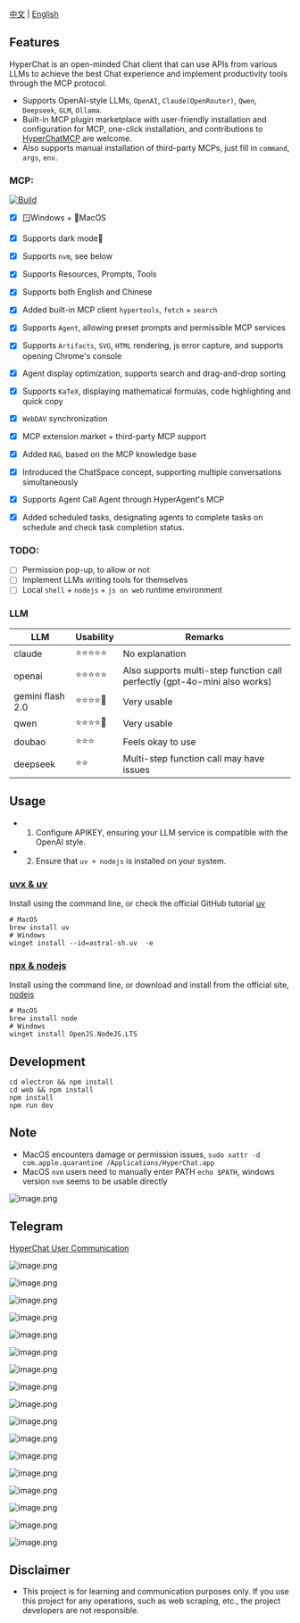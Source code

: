 [中文](README.zh.md) | [English](README.md)


## Features

HyperChat is an open-minded Chat client that can use APIs from various LLMs to achieve the best Chat experience and implement productivity tools through the MCP protocol.

* Supports OpenAI-style LLMs, `OpenAI`, `Claude(OpenRouter)`, `Qwen`, `Deepseek`, `GLM`, `Ollama`.
* Built-in MCP plugin marketplace with user-friendly installation and configuration for MCP, one-click installation, and contributions to [HyperChatMCP](https://github.com/BigSweetPotatoStudio/HyperChatMCP) are welcome.
* Also supports manual installation of third-party MCPs, just fill in `command`, `args`, `env`.

### MCP:

[![Build](https://github.com/BigSweetPotatoStudio/HyperChat/actions/workflows/build.yml/badge.svg)](https://github.com/BigSweetPotatoStudio/HyperChat/actions/workflows/build.yml)

- [x] 🪟Windows + 🍏MacOS
- [x] Supports dark mode🌙
- [x] Supports `nvm`, see below
- [x] Supports Resources, Prompts, Tools
- [x] Supports both English and Chinese
- [x] Added built-in MCP client `hypertools`, `fetch` + `search`
- [x] Supports `Agent`, allowing preset prompts and permissible MCP services
- [x] Supports `Artifacts`, `SVG`, `HTML` rendering, js error capture, and supports opening Chrome's console
- [x] Agent display optimization, supports search and drag-and-drop sorting
- [x] Supports `KaTeX`, displaying mathematical formulas, code highlighting and quick copy
- [x] `WebDAV` synchronization
- [x] MCP extension market + third-party MCP support
- [x] Added `RAG`, based on the MCP knowledge base
- [x] Introduced the ChatSpace concept, supporting multiple conversations simultaneously
- [x] Supports Agent Call Agent through HyperAgent's MCP
- [x] Added scheduled tasks, designating agents to complete tasks on schedule and check task completion status.


### TODO:

- [ ] Permission pop-up, to allow or not
- [ ] Implement LLMs writing tools for themselves
- [ ] Local `shell` + `nodejs` + `js on web` runtime environment

### LLM

| LLM      | Usability   | Remarks                         |
| -------- | ------- | ---------------------------- |
| claude   | ⭐⭐⭐⭐⭐   | No explanation                |
| openai   | ⭐⭐⭐⭐⭐  | Also supports multi-step function call perfectly (gpt-4o-mini also works) |
| gemini flash 2.0   | ⭐⭐⭐⭐🌙 | Very usable                  |
| qwen       | ⭐⭐⭐⭐🌙    | Very usable                  |
| doubao       | ⭐⭐⭐    | Feels okay to use             |
| deepseek | ⭐⭐      | Multi-step function call may have issues |

## Usage

* 1. Configure APIKEY, ensuring your LLM service is compatible with the OpenAI style.
* 2. Ensure that `uv + nodejs` is installed on your system.

### [uvx & uv](https://github.com/astral-sh/uv)

Install using the command line, or check the official GitHub tutorial [uv](https://github.com/astral-sh/uv)

```
# MacOS
brew install uv
# Windows
winget install --id=astral-sh.uv  -e
```

### [npx & nodejs](https://nodejs.org/en)

Install using the command line, or download and install from the official site, [nodejs](https://nodejs.org/en)
```
# MacOS
brew install node
# Windows
winget install OpenJS.NodeJS.LTS
```

## Development

```
cd electron && npm install
cd web && npm install
npm install
npm run dev
```

## Note

* MacOS encounters damage or permission issues, `sudo xattr -d com.apple.quarantine /Applications/HyperChat.app`
* MacOS `nvm` users need to manually enter PATH `echo $PATH`, windows version `nvm` seems to be usable directly

![image.png](./images/image47.png)

## Telegram

[HyperChat User Communication](https://t.me/dadigua001)

![image.png](./images/image52.png)

![image.png](./images/image53.png)

![image.png](./images/image51.png)

![image.png](./images/image13.png)

![image.png](./images/image43.png)

![image.png](./images/image45.png)

![image.png](./images/image44.png)

![image.png](./images/image46.png)

![image.png](./images/image22.png)

![image.png](./images/image21.png)

![image.png](./images/image35.png)

![image.png](./images/image36.png)

![image.png](./images/image42.png)

![image.png](./images/image33.png)

![image.png](./images/image34.png)

![image.png](./images/image48.png)

![image.png](./images/image50.png)

## Disclaimer

* This project is for learning and communication purposes only. If you use this project for any operations, such as web scraping, etc., the project developers are not responsible.